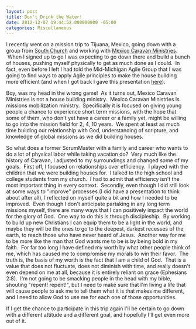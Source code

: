 ```yaml
---
layout: post
title: Don't Drink the Water!
date: 2012-12-07 19:44:52.000000000 -05:00
categories: Miscellaneous
---
```

I recently went on a mission trip to Tijuana, Mexico, going down with a group from [South Church](http://southlife.org/about-us) and working with [Mexico Caravan Ministries](http://www.mexicocaravanministries.com/).  When I signed up to go I was expecting to go down there and build a bunch of houses, pushing myself physically to get as much done as I could.  In fact, even before I left I had told the Mid-Michigan Agile Group that I was going to find ways to apply Agile principles to make the house building more efficient (and when I got back I gave this presentation [here](https://docs.google.com/presentation/d/18Xzs1YF6Vc4P45-PRh_IAdcIUQYcqSFrvlX9m1tQGNw)).

Boy, was my head in the wrong game!  As it turns out, Mexico Caravan Ministries is not a house building ministry.  Mexico Caravan Ministries is missions mobilization ministry.  Specifically it is focused on giving young people a chance to experience short term missions, with the hope that some of them, who don't yet have a career or a family yet, might be willing to go into the mission field for 2, 4, 10 years.  We spent at least as much time building our relationship with God, understanding of scripture, and knowledge of global missions as we did building houses.

So what does a former ScrumMaster with a family and career who wants to do a lot of physical labor while taking vacation do?  Very much like the history of Caravan, I adjusted to my surroundings and changed some of my goals.  First off, I focused on relationships over efficiency.  I played with the children that we were building houses for.  I talked to the high school and college students from my church.  I had to admit that efficiency isn't the most important thing in every context.  Secondly, even though I did still look at some ways to "improve" processes (I did have a presentation to think about after all), I reflected on myself quite a bit and how I needed to be improved.  Even though I don't anticipate partaking in any long term missions myself, there are many ways that I can positively impact the world for the glory of God.  One way to do this is through discipleship.  By working to build up new Christians I can equip them to be a light in the world, and maybe they will be the ones to go to the deepest, darkest recesses of the earth, to reach those who have never heard of Jesus.  Another way for me to be more like the man that God wants me to be is by being bold in my faith.  For far too long I have defined my worth by what other people think of me, which has caused me to compromise my morals to win their favor.  The truth is, the basis of my worth is the fact that I am a child of God.  That is a value that does not fluctuate, does not diminish with time, and really doesn't even depend on me at all, because it is entirely reliant on grace (Ephesians 2:8).  I'm not going to be smacking people in the head with my bible, shouting "repent! repent!", but I need to make sure that I'm living a life that will cause people to ask me to tell them what it is that makes me different, and I need to allow God to use me for each one of those opportunities.

If I get the chance to participate in this trip again I'll be certain to go down with a different attitude and a different goal, and hopefully I'll get even more out of it.
